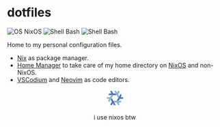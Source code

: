 # dotfiles

![OS NixOS](https://img.shields.io/badge/os-nixos%20|%20ubuntu-%235277c3?style=flat-square&logoColor=7eb5e0)
![Shell Bash](https://img.shields.io/badge/shell-bash-%234caa20?style=flat-square)
![Shell Bash](https://img.shields.io/badge/editor-neovim%20|%20vscode-%23464748?style=flat-square)

Home to my personal configuration files.

- [Nix] as package manager.
- [Home Manager][] to take care of my home directory on [NixOS][] and non-NixOS.
- [VSCodium](https://vscodium.com/) and [Neovim](https://neovim.io/) as code editors.


<p align="center">
        <img src="assets/nixos.gif" width=40 alt="i use nixos btw">
</p>
<p align="center">i use nixos btw</p>

[NixOS]: https://nixos.org
[Nix]: https://nixos.org
[Home Manager]: https://github.com/nix-community/home-manager/